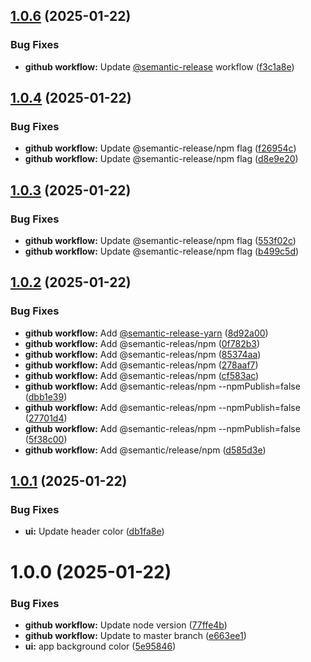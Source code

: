 ## [1.0.6](https://github.com/choorhong/mys/compare/v1.0.5...v1.0.6) (2025-01-22)


### Bug Fixes

* **github workflow:** Update [@semantic-release](https://github.com/semantic-release) workflow ([f3c1a8e](https://github.com/choorhong/mys/commit/f3c1a8e227904283d029650d557168c172f4e1d8))

## [1.0.4](https://github.com/choorhong/mys/compare/v1.0.3...v1.0.4) (2025-01-22)


### Bug Fixes

* **github workflow:** Update @semantic-release/npm flag ([f26954c](https://github.com/choorhong/mys/commit/f26954cf80c5286a3d7bb95647273611053521d0))
* **github workflow:** Update @semantic-release/npm flag ([d8e9e20](https://github.com/choorhong/mys/commit/d8e9e202435761d8b740a99ff524853e9e6ee14e))

## [1.0.3](https://github.com/choorhong/mys/compare/v1.0.2...v1.0.3) (2025-01-22)


### Bug Fixes

* **github workflow:** Update @semantic-release/npm flag ([553f02c](https://github.com/choorhong/mys/commit/553f02c48fb168c46156730a16c602e42fca2a34))
* **github workflow:** Update @semantic-release/npm flag ([b499c5d](https://github.com/choorhong/mys/commit/b499c5d4d4174c3cc065796e19d8121f47561d12))

## [1.0.2](https://github.com/choorhong/mys/compare/v1.0.1...v1.0.2) (2025-01-22)


### Bug Fixes

* **github workflow:** Add [@semantic-release-yarn](https://github.com/semantic-release-yarn) ([8d92a00](https://github.com/choorhong/mys/commit/8d92a00516d94602e9ebf50e784fdd89a4532399))
* **github workflow:** Add @semantic-releas/npm ([0f782b3](https://github.com/choorhong/mys/commit/0f782b3fd6d4c39522753096b3ce379597793bc9))
* **github workflow:** Add @semantic-releas/npm ([85374aa](https://github.com/choorhong/mys/commit/85374aab2e46c0489a5067082663b1c9b5d313d4))
* **github workflow:** Add @semantic-releas/npm ([278aaf7](https://github.com/choorhong/mys/commit/278aaf73e898e5def69b833121eb55eb24448aab))
* **github workflow:** Add @semantic-releas/npm ([cf583ac](https://github.com/choorhong/mys/commit/cf583aceb3ce7298e8d6778f208050ba10e59842))
* **github workflow:** Add @semantic-releas/npm --npmPublish=false ([dbb1e39](https://github.com/choorhong/mys/commit/dbb1e39cdb0d2f4a0d23b029452cfe11e3be6165))
* **github workflow:** Add @semantic-releas/npm --npmPublish=false ([27701d4](https://github.com/choorhong/mys/commit/27701d4883662f902c287e22a1e9ce21c288b02b))
* **github workflow:** Add @semantic-releas/npm --npmPublish=false ([5f38c00](https://github.com/choorhong/mys/commit/5f38c00546e7502d77e06b1c0cbe698ae75b54f3))
* **github workflow:** Add @semantic/release/npm ([d585d3e](https://github.com/choorhong/mys/commit/d585d3eb8f6f128fcf05bbb78896952c65843e3b))

## [1.0.1](https://github.com/choorhong/mys/compare/v1.0.0...v1.0.1) (2025-01-22)


### Bug Fixes

* **ui:** Update header color ([db1fa8e](https://github.com/choorhong/mys/commit/db1fa8edf054c066dcb9c998354528eb8929dc00))

# 1.0.0 (2025-01-22)


### Bug Fixes

* **github workflow:** Update node version ([77ffe4b](https://github.com/choorhong/mys/commit/77ffe4be8167b70bf593cc292ab6e701f34549ea))
* **github workflow:** Update to master branch ([e663ee1](https://github.com/choorhong/mys/commit/e663ee171b405d06c3bc8150302bd12c172e17cc))
* **ui:** app background color ([5e95846](https://github.com/choorhong/mys/commit/5e95846828ca52a43d9d65bc55143faf3fddf08c))
